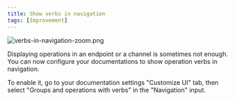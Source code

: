 ```yaml
---
title: Show verbs in navigation
tags: [Improvement]
---
```


![verbs-in-navigation-zoom.png](/images/changelog/verbs-in-nav.png)

Displaying operations in an endpoint or a channel is sometimes not enough. 
You can now configure your documentations to show operation verbs in navigation.

To enable it, go to your documentation settings "Customize UI" tab, then select "Groups and operations with verbs" in the "Navigation" input.
